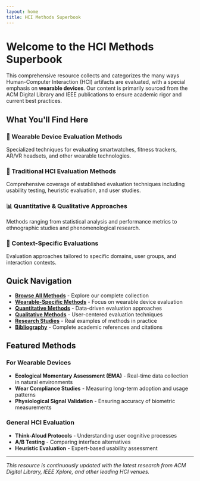 ```yaml
---
layout: home
title: HCI Methods Superbook
---
```


# Welcome to the HCI Methods Superbook

This comprehensive resource collects and categorizes the many ways Human-Computer Interaction (HCI) artifacts are evaluated, with a special emphasis on **wearable devices**. Our content is primarily sourced from the ACM Digital Library and IEEE publications to ensure academic rigor and current best practices.

## What You'll Find Here

### 📱 Wearable Device Evaluation Methods
Specialized techniques for evaluating smartwatches, fitness trackers, AR/VR headsets, and other wearable technologies.

### 🔬 Traditional HCI Evaluation Methods
Comprehensive coverage of established evaluation techniques including usability testing, heuristic evaluation, and user studies.

### 📊 Quantitative & Qualitative Approaches
Methods ranging from statistical analysis and performance metrics to ethnographic studies and phenomenological research.

### 🎯 Context-Specific Evaluations
Evaluation approaches tailored to specific domains, user groups, and interaction contexts.

## Quick Navigation

- **[Browse All Methods](/hci-methods-superbook/methods/)** - Explore our complete collection
- **[Wearable-Specific Methods](/hci-methods-superbook/methods/wearable/)** - Focus on wearable device evaluation
- **[Quantitative Methods](/hci-methods-superbook/methods/quantitative/)** - Data-driven evaluation approaches
- **[Qualitative Methods](/hci-methods-superbook/methods/qualitative/)** - User-centered evaluation techniques
- **[Research Studies](/hci-methods-superbook/studies/)** - Real examples of methods in practice
- **[Bibliography](/hci-methods-superbook/bibliography/)** - Complete academic references and citations

## Featured Methods

### For Wearable Devices
- **Ecological Momentary Assessment (EMA)** - Real-time data collection in natural environments
- **Wear Compliance Studies** - Measuring long-term adoption and usage patterns
- **Physiological Signal Validation** - Ensuring accuracy of biometric measurements

### General HCI Evaluation
- **Think-Aloud Protocols** - Understanding user cognitive processes
- **A/B Testing** - Comparing interface alternatives
- **Heuristic Evaluation** - Expert-based usability assessment

---

*This resource is continuously updated with the latest research from ACM Digital Library, IEEE Xplore, and other leading HCI venues.*